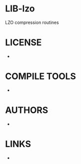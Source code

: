 LIB-lzo
=======

LZO compression routines

LICENSE
===============
* 

COMPILE TOOLS
===============
* 

AUTHORS
===============
* 

LINKS
===============
* 

